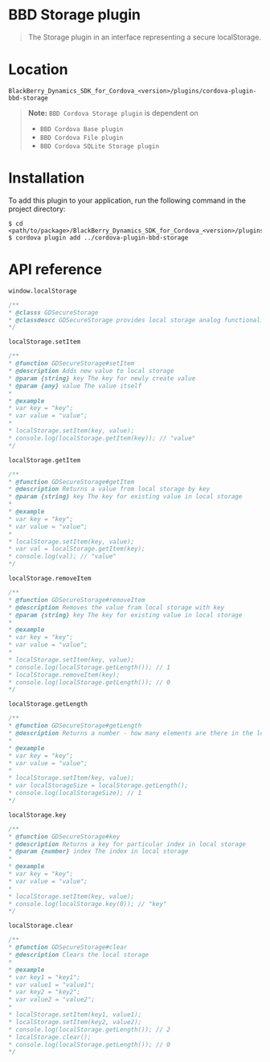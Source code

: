 BBD Storage plugin
==================
> The Storage plugin in an interface representing a secure localStorage.

Location
========
`BlackBerry_Dynamics_SDK_for_Cordova_<version>/plugins/cordova-plugin-bbd-storage`

> __Note:__ `BBD Cordova Storage plugin` is dependent on
> * `BBD Cordova Base plugin`
> * `BBD Cordova File plugin`
> * `BBD Cordova SQLite Storage plugin`

Installation
============
To add this plugin to your application, run the following command in the project directory:
```
$ cd <path/to/package>/BlackBerry_Dynamics_SDK_for_Cordova_<version>/plugins/cordovaApp
$ cordova plugin add ../cordova-plugin-bbd-storage
```

API reference
=============

`window.localStorage`
```javascript
/**
* @classs GDSecureStorage
* @classdescc GDSecureStorage provides local storage analog functionality
*/
```

`localStorage.setItem`
```javascript
/**
* @function GDSecureStorage#setItem
* @description Adds new value to local storage
* @param {string} key The key for newly create value
* @param {any} value The value itself
*
* @example
* var key = "key";
* var value = "value";
*
* localStorage.setItem(key, value);
* console.log(localStorage.getItem(key)); // "value"
*/
```

`localStorage.getItem`
```javascript
/**
* @function GDSecureStorage#getItem
* @description Returns a value from local storage by key
* @param {string} key The key for existing value in local storage
*
* @example
* var key = "key";
* var value = "value";
*
* localStorage.setItem(key, value);
* var val = localStorage.getItem(key);
* console.log(val); // "value"
*/
```

`localStorage.removeItem`
```javascript
/**
* @function GDSecureStorage#removeItem
* @description Removes the value fram local storage with key
* @param {string} key The key for existing value in local storage
*
* @example
* var key = "key";
* var value = "value";
*
* localStorage.setItem(key, value);
* console.log(localStorage.getLength()); // 1
* localStorage.removeItem(key);
* console.log(localStorage.getLength()); // 0
*/
```

`localStorage.getLength`
```javascript
/**
* @function GDSecureStorage#getLength
* @description Returns a number - how many elements are there in the local storage
*
* @example
* var key = "key";
* var value = "value";
*
* localStorage.setItem(key, value);
* var localStorageSize = localStorage.getLength();
* console.log(localStorageSize); // 1
*/
```

`localStorage.key`
```javascript
/**
* @function GDSecureStorage#key
* @description Returns a key for particular index in local storage
* @param {number} index The index in local storage
*
* @example
* var key = "key";
* var value = "value";
*
* localStorage.setItem(key, value);
* console.log(localStorage.key(0)); // "key"
*/
```

`localStorage.clear`
```javascript
/**
* @function GDSecureStorage#clear
* @description Clears the local storage
*
* @example
* var key1 = "key1";
* var value1 = "value1";
* var key2 = "key2";
* var value2 = "value2";
*
* localStorage.setItem(key1, value1);
* localStorage.setItem(key2, value2);
* console.log(localStorage.getLength()); // 2
* localStorage.clear();
* console.log(localStorage.getLength()); // 0
*/
```
